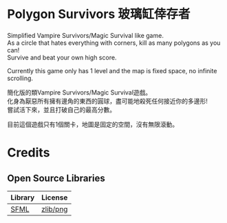 # Polygon Survivors 玻璃缸倖存者
### 
Simplified Vampire Survivors/Magic Survival like game.  
As a circle that hates everything with corners, kill as many polygons as you can!  
Survive and beat your own high score.  
 
Currently this game only has 1 level and the map is fixed space, no infinite scrolling.  

簡化版的類Vampire Survivors/Magic Survival遊戲。  
化身為厭惡所有擁有邊角的東西的圓球，盡可能地殺死任何接近你的多邊形!  
嘗試活下來，並且打破自己的最高分數。
 
目前這個遊戲只有1個關卡，地圖是固定的空間，沒有無限滾動。

# Credits 
## Open Source Libraries
| Library                                                     | License                                                                    |
|-------------------------------------------------------------|----------------------------------------------------------------------------|
| [SFML](https://www.sfml-dev.org/index.php)                  | [zlib/png](https://www.sfml-dev.org/license.php)

